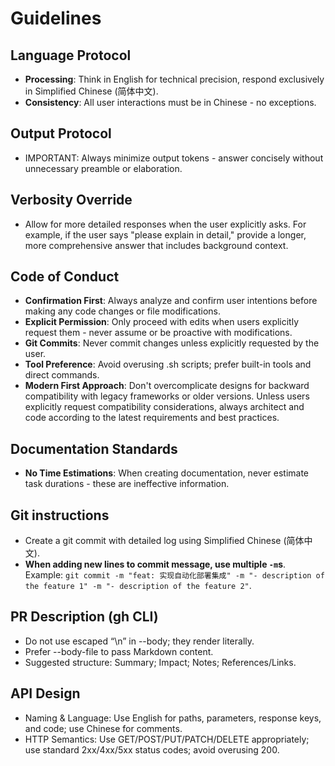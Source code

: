 # Guidelines

## Language Protocol
- **Processing**: Think in English for technical precision, respond exclusively in Simplified Chinese (简体中文).
- **Consistency**: All user interactions must be in Chinese - no exceptions.

## Output Protocol
- IMPORTANT: Always minimize output tokens - answer concisely without unnecessary preamble or elaboration.

## Verbosity Override
- Allow for more detailed responses when the user explicitly asks. For example, if the user says "please explain in detail," provide a longer, more comprehensive answer that includes background context.

## Code of Conduct
- **Confirmation First**: Always analyze and confirm user intentions before making any code changes or file modifications.
- **Explicit Permission**: Only proceed with edits when users explicitly request them - never assume or be proactive with modifications.
- **Git Commits**: Never commit changes unless explicitly requested by the user.
- **Tool Preference**: Avoid overusing .sh scripts; prefer built-in tools and direct commands.
- **Modern First Approach**: Don't overcomplicate designs for backward compatibility with legacy frameworks or older versions. Unless users explicitly request compatibility considerations, always architect and code according to the latest requirements and best practices.

## Documentation Standards
- **No Time Estimations**: When creating documentation, never estimate task durations - these are ineffective information.

## Git instructions
- Create a git commit with detailed log using Simplified Chinese (简体中文).
- **When adding new lines to commit message, use multiple `-m`s**. Example: `git commit -m "feat: 实现自动化部署集成" -m "- description of the feature 1" -m "- description of the feature 2"`.

## PR Description (gh CLI)
- Do not use escaped “\n” in --body; they render literally.
- Prefer --body-file to pass Markdown content.
- Suggested structure: Summary; Impact; Notes; References/Links.

## API Design
- Naming & Language: Use English for paths, parameters, response keys, and code; use Chinese for comments.
- HTTP Semantics: Use GET/POST/PUT/PATCH/DELETE appropriately; use standard 2xx/4xx/5xx status codes; avoid overusing 200.